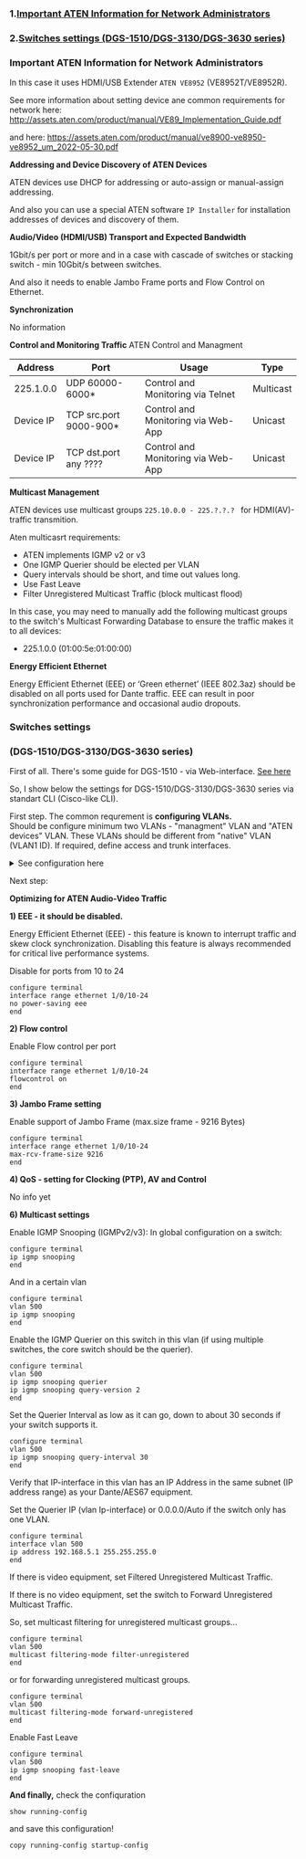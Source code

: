### 1.[Important ATEN Information for Network Administrators](#Important-ATEN-Information-for-Network-Administrators)
### 2.[Switches settings (DGS-1510/DGS-3130/DGS-3630 series)](#Switches-settings)

### Important ATEN Information for Network Administrators

In this case it uses HDMI/USB Extender `ATEN VE8952` (VE8952T/VE8952R).

See more information about setting device ane common requirements for network here: http://assets.aten.com/product/manual/VE89_Implementation_Guide.pdf

 and here: https://assets.aten.com/product/manual/ve8900-ve8950-ve8952_um_2022-05-30.pdf
 
**Addressing and Device Discovery of ATEN Devices**

ATEN devices use DHCP for addressing or auto-assign or manual-assign addressing. 

And also you can use a special ATEN software `IP Installer` for installation addresses of devices and discovery of them.

**Audio/Video (HDMI/USB) Transport and Expected Bandwidth**

1Gbit/s per port or more and in a case with cascade of switches or stacking switch - min 10Gbit/s between switches.

And also it needs to enable Jambo Frame ports and Flow Control on Ethernet.

**Synchronization**

No information

**Control and Monitoring Traffic**
ATEN Control and Managment

Address| Port| Usage| Type
---|---|---|---
225.1.0.0 | UDP 60000-6000*|Control and Monitoring via Telnet| Multicast
Device IP| TCP src.port 9000-900*|Control and Monitoring via Web-App| Unicast
Device IP| TCP dst.port any ????|Control and Monitoring via Web-App| Unicast 

**Multicast Management**

ATEN devices use multicast groups `225.10.0.0 - 225.?.?.? ` for HDMI(AV)-traffic transmition.

Aten multicasrt requirements:

- ATEN implements IGMP v2 or v3
- One IGMP Querier should be elected per VLAN
- Query intervals should be short, and time out values long.
- Use Fast Leave
- Filter Unregistered Multicast Traffic (block multicast flood)

In this case, you may need to manually add the following multicast groups to the switch's Multicast Forwarding Database to ensure the traffic makes it to all devices:

- 225.1.0.0 (01:00:5e:01:00:00)

**Energy Efficient Ethernet**

Energy Efficient Ethernet (EEE) or ‘Green ethernet’ (IEEE 802.3az) should be disabled on all ports used for Dante traffic.
EEE can result in poor synchronization performance and occasional audio dropouts.


### Switches settings 

### (DGS-1510/DGS-3130/DGS-3630 series)

First of all. 
There's some guide for DGS-1510 - via Web-interface. [See here](https://github.com/yaraslav/Setting_of_D-Link_switches/blob/main/ATEN%2BDLink-1510.pdf)

So, I show below the settings for DGS-1510/DGS-3130/DGS-3630 series via standart CLI (Cisco-like CLI).

First step. The common requrement is **configuring VLANs.**  
Should be configure minimum two VLANs - "managment" VLAN and "ATEN devices" VLAN. These VLANs should be different from "native" VLAN (VLAN1 ID). If required, define access and trunk interfaces.

<details> 
<summary>See configuration here</summary>

```
configure terminal
vlan 300
name managment
vlan 500
name Aten_AVoIP
exit
interface range ethernet 1/0/10-24
switchport mode access
switchport access vlan 500
exit
interface ethernet 1/0/2
switchport mode access
switchport access vlan 300
exit
interface ethernet 1/0/28
switchport mode trunk
switchport trunk allowed vlan 300,500
end
```
   
</details>

Next step:

**Optimizing for ATEN Audio-Video Traffic**

**1) EEE  - it should be disabled.** 

Energy Efficient Ethernet (EEE) - this feature is known to interrupt traffic and skew clock
synchronization. Disabling this feature is always recommended for critical live performance systems.

Disable for ports from 10 to 24
```
configure terminal
interface range ethernet 1/0/10-24
no power-saving eee
end
```
**2) Flow control**

Enable Flow control per port

```
configure terminal
interface range ethernet 1/0/10-24
flowcontrol on
end
```
**3) Jambo Frame setting**

Enable support of Jambo Frame (max.size frame - 9216 Bytes)

```
configure terminal
interface range ethernet 1/0/10-24
max-rcv-frame-size 9216
end
```
**4) QoS - setting for Clocking (PTP), AV and Control**

No info yet

**6) Multicast settings**

Enable IGMP Snooping (IGMPv2/v3):
In global configuration on a switch:
```
configure terminal
ip igmp snooping
end
```
And in a certain vlan
```
configure terminal
vlan 500
ip igmp snooping
end
```
Enable the IGMP Querier on this switch in this vlan (if using multiple switches, the core switch should be the querier).
```
configure terminal
vlan 500
ip igmp snooping querier
ip igmp snooping query-version 2
end
```
Set the Querier Interval as low as it can go, down to about 30 seconds if your switch supports it.
```
configure terminal
vlan 500
ip igmp snooping query-interval 30
end
```
Verify that IP-interface in this vlan has an IP Address in the same subnet (IP address range) as your Dante/AES67 equipment.

Set the Querier IP (vlan Ip-interface) or 0.0.0.0/Auto if the switch only has one VLAN.
```
configure terminal
interface vlan 500
ip address 192.168.5.1 255.255.255.0
end
```
If there is video equipment, set Filtered Unregistered Multicast Traffic.

If there is no video equipment, set the switch to Forward Unregistered Multicast Traffic. 

So, set multicast filtering for unregistered multicast groups...

```
configure terminal
vlan 500
multicast filtering-mode filter-unregistered
end
```
or for forwarding unregistered multicast groups.

```
configure terminal
vlan 500
multicast filtering-mode forward-unregistered
end
```

Enable Fast Leave 

```
configure terminal
vlan 500
ip igmp snooping fast-leave
end
```

**And finally,** check the confiquration

```
show running-config
```

and save this configuration!

```
copy running-config startup-config
```





